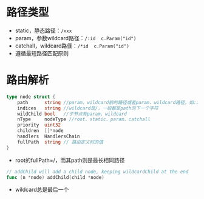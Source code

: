 # 路径类型
- static，静态路径：`/xxx`
- param，参数wildcard路径：`/:id  c.Param("id")` 
- catchall，wildcard路径：`/*id  c.Param("id")`
- 遵循最短路径匹配原则


#  路由解析
```go
type node struct {
	path      string //param、wildcard前的路径或者param、wildcard路径，如:id
	indices   string //wildcard是/，一般都是path的下一个字符
	wildChild bool   //子节点有param、wildcard
	nType     nodeType //root、static、param、catchall
	priority  uint32
	children  []*node 
	handlers  HandlersChain
	fullPath  string // 路由定义时的值
}
```
- root的fullPath=/，而其path则是最长相同路径

```go
// addChild will add a child node, keeping wildcardChild at the end
func (n *node) addChild(child *node)
```
- wildcard总是最后一个
